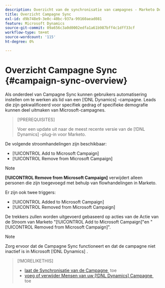 ```yaml
---
description: Overzicht van de synchronisatie van campagnes - Marketo Docs - Productdocumentatie
title: Overzicht Campagne Sync
exl-id: d9b748e9-3e0c-40bc-937a-99160aead081
feature: Microsoft Dynamics
source-git-commit: 09a656c3a0d0002edfa1a61b987bff4c1dff33cf
workflow-type: tm+mt
source-wordcount: '115'
ht-degree: 0%

---
```


# Overzicht Campagne Sync {#campaign-sync-overview}

Als onderdeel van Campagne Sync kunnen gebruikers automatisering instellen om te werken als lid van een [!DNL Dynamics] -campagne. Leads die zijn gekwalificeerd voor specifiek gedrag of specifieke demografie kunnen deel uitmaken van Microsoft-campagnes.

>[!PREREQUISITES]
>
>Voer een update uit naar de meest recente versie van de [!DNL Dynamics] -plug-in voor Marketo.

De volgende stroomhandelingen zijn beschikbaar:

* [!UICONTROL Add to Microsoft Campaign]
* [!UICONTROL Remove from Microsoft Campaign]

>[!NOTE]
>
>**[!UICONTROL Remove from Microsoft Campaign]** verwijdert alleen personen die zijn toegevoegd met behulp van flowhandelingen in Marketo.

Er zijn ook twee triggers:

* [!UICONTROL Added to Microsoft Campaign]
* [!UICONTROL Removed from Microsoft Campaign]

De trekkers zullen worden uitgevoerd gebaseerd op acties van de Actie van de Stroom van Marketo &quot;[!UICONTROL Add to Microsoft Campaign]&quot;en &quot;[!UICONTROL Removed from Microsoft Campaign]&quot;.

>[!NOTE]
>
>Zorg ervoor dat de Campagne Sync functioneert en dat de campagne niet inactief is in Microsoft [!DNL Dynamics] .

>[!MORELIKETHIS]
>
>* [&#x200B; laat de Synchronisatie van de Campagne &#x200B;](/help/marketo/product-docs/crm-sync/microsoft-dynamics-sync/microsoft-dynamics-sync-details/enable-campaign-sync.md) toe
>* [&#x200B; voeg of verwijder Mensen van uw  [!DNL Dynamics]  Campagne &#x200B;](/help/marketo/product-docs/core-marketo-concepts/smart-campaigns/microsoft-dynamics-flow-actions/add-or-remove-people-from-your-dynamics-campaign.md) toe
